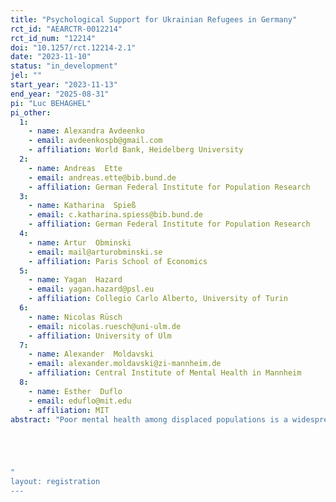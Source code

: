 ```yaml
---
title: "Psychological Support for Ukrainian Refugees in Germany"
rct_id: "AEARCTR-0012214"
rct_id_num: "12214"
doi: "10.1257/rct.12214-2.1"
date: "2023-11-10"
status: "in_development"
jel: ""
start_year: "2023-11-13"
end_year: "2025-08-31"
pi: "Luc BEHAGHEL"
pi_other:
  1:
    - name: Alexandra Avdeenko
    - email: avdeenkospb@gmail.com
    - affiliation: World Bank, Heidelberg University
  2:
    - name: Andreas  Ette
    - email: andreas.ette@bib.bund.de
    - affiliation: German Federal Institute for Population Research
  3:
    - name: Katharina  Spieß
    - email: c.katharina.spiess@bib.bund.de
    - affiliation: German Federal Institute for Population Research
  4:
    - name: Artur  Obminski
    - email: mail@arturobminski.se
    - affiliation: Paris School of Economics
  5:
    - name: Yagan  Hazard
    - email: yagan.hazard@psl.eu
    - affiliation: Collegio Carlo Alberto, University of Turin
  6:
    - name: Nicolas Rüsch
    - email: nicolas.ruesch@uni-ulm.de
    - affiliation: University of Ulm
  7:
    - name: Alexander  Moldavski
    - email: alexander.moldavski@zi-mannheim.de
    - affiliation: Central Institute of Mental Health in Mannheim
  8:
    - name: Esther  Duflo
    - email: eduflo@mit.edu
    - affiliation: MIT
abstract: "Poor mental health among displaced populations is a widespread problem. Even where psychiatric help is available, uptake is limited by fear of stigma, and shame as well as by informational and language barriers. This randomized controlled experiment evaluates a within-survey experiment with anti-stigma messaging and information in two videos, one featuring well-known celebrities and one featuring a relatable refugee speaking from personal experience. The intervention focuses on Ukrainian refugees in Germany, a large group of displaced individuals with extensive access to digital services, and in a context where both cost and language barriers to access mental health support services are low. The study aims to test whether videos addressing possible information gaps and stigma impact attitudes vis-à-vis mental health, increase help-seeking and the uptake of mental health support among these populations, and whether this has an impact on labor market participation and health. More specifically, the evaluated intervention puts two elements together. First, a hotline run by Ukrainian-speaking psychotherapists provides an accessible gate of entry to available mental health care. Second, videos displayed within the already existing online panel survey “Ukrainian Refugees in Germany (BiB/FReDA-Study)" encourage help-seeking behavior and refer to the hotline. Our research is primarily designed to measure which video leads to more engagement with the hotline and to changes in attitudes on mental health and perceived barriers to help-seeking.


"
layout: registration
---
```


